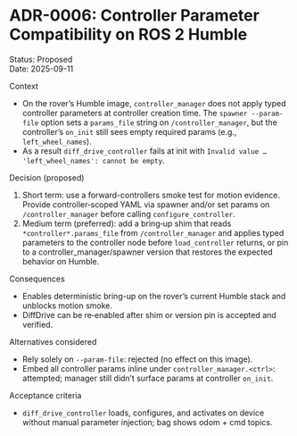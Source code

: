 # ADR-0006: Controller Parameter Compatibility on ROS 2 Humble

Status: Proposed  
Date: 2025-09-11

Context
- On the rover’s Humble image, `controller_manager` does not apply typed controller parameters at controller creation time. The `spawner --param-file` option sets a `params_file` string on `/controller_manager`, but the controller’s `on_init` still sees empty required params (e.g., `left_wheel_names`).
- As a result `diff_drive_controller` fails at init with `Invalid value … 'left_wheel_names': cannot be empty`.

Decision (proposed)
1) Short term: use a forward-controllers smoke test for motion evidence. Provide controller‑scoped YAML via spawner and/or set params on `/controller_manager` before calling `configure_controller`.
2) Medium term (preferred): add a bring‑up shim that reads `*controller*.params_file` from `/controller_manager` and applies typed parameters to the controller node before `load_controller` returns, or pin to a controller_manager/spawner version that restores the expected behavior on Humble.

Consequences
- Enables deterministic bring-up on the rover’s current Humble stack and unblocks motion smoke.
- DiffDrive can be re‑enabled after shim or version pin is accepted and verified.

Alternatives considered
- Rely solely on `--param-file`: rejected (no effect on this image).
- Embed all controller params inline under `controller_manager.<ctrl>`: attempted; manager still didn’t surface params at controller `on_init`.

Acceptance criteria
- `diff_drive_controller` loads, configures, and activates on device without manual parameter injection; bag shows odom + cmd topics.

